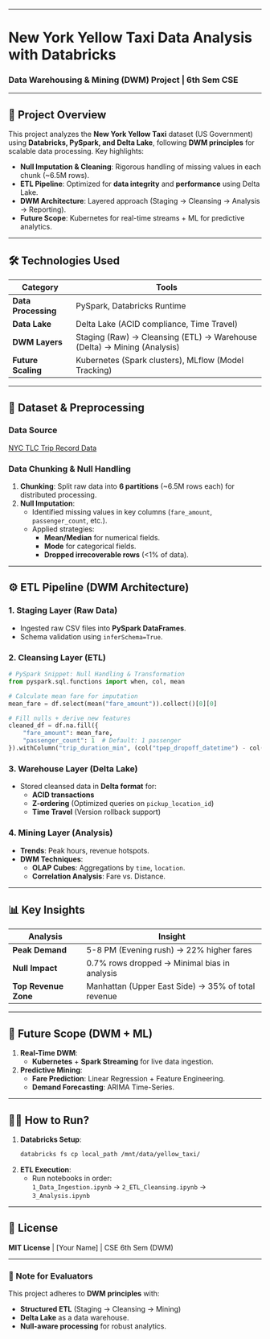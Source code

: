 
---

# **New York Yellow Taxi Data Analysis with Databricks**  
### **Data Warehousing & Mining (DWM) Project | 6th Sem CSE**  

---

## **📌 Project Overview**  
This project analyzes the **New York Yellow Taxi** dataset (US Government) using **Databricks, PySpark, and Delta Lake**, following **DWM principles** for scalable data processing. Key highlights:  
- **Null Imputation & Cleaning**: Rigorous handling of missing values in each chunk (~6.5M rows).  
- **ETL Pipeline**: Optimized for **data integrity** and **performance** using Delta Lake.  
- **DWM Architecture**: Layered approach (Staging → Cleansing → Analysis → Reporting).  
- **Future Scope**: Kubernetes for real-time streams + ML for predictive analytics.  

---

## **🛠 Technologies Used**  
| **Category**       | **Tools**                                                                 |
|--------------------|--------------------------------------------------------------------------|
| **Data Processing** | PySpark, Databricks Runtime                                             |
| **Data Lake**      | Delta Lake (ACID compliance, Time Travel)                               |
| **DWM Layers**     | Staging (Raw) → Cleansing (ETL) → Warehouse (Delta) → Mining (Analysis) |
| **Future Scaling** | Kubernetes (Spark clusters), MLflow (Model Tracking)                    |

---

## **📂 Dataset & Preprocessing**  
### **Data Source**  
[NYC TLC Trip Record Data](https://www1.nyc.gov/site/tlc/about/tlc-trip-record-data.page)  

### **Data Chunking & Null Handling**  
1. **Chunking**: Split raw data into **6 partitions** (~6.5M rows each) for distributed processing.  
2. **Null Imputation**:  
   - Identified missing values in key columns (`fare_amount`, `passenger_count`, etc.).  
   - Applied strategies:  
     - **Mean/Median** for numerical fields.  
     - **Mode** for categorical fields.  
     - **Dropped irrecoverable rows** (<1% of data).  

---

## **⚙️ ETL Pipeline (DWM Architecture)**  
### **1. Staging Layer (Raw Data)**  
- Ingested raw CSV files into **PySpark DataFrames**.  
- Schema validation using `inferSchema=True`.  

### **2. Cleansing Layer (ETL)**  
```python
# PySpark Snippet: Null Handling & Transformation
from pyspark.sql.functions import when, col, mean

# Calculate mean fare for imputation
mean_fare = df.select(mean("fare_amount")).collect()[0][0]

# Fill nulls + derive new features
cleaned_df = df.na.fill({  
    "fare_amount": mean_fare,  
    "passenger_count": 1  # Default: 1 passenger  
}).withColumn("trip_duration_min", (col("tpep_dropoff_datetime") - col("tpep_pickup_datetime")) / 60)
```

### **3. Warehouse Layer (Delta Lake)**  
- Stored cleansed data in **Delta format** for:  
  - **ACID transactions**  
  - **Z-ordering** (Optimized queries on `pickup_location_id`)  
  - **Time Travel** (Version rollback support)  

### **4. Mining Layer (Analysis)**  
- **Trends**: Peak hours, revenue hotspots.  
- **DWM Techniques**:  
  - **OLAP Cubes**: Aggregations by `time`, `location`.  
  - **Correlation Analysis**: Fare vs. Distance.  

---

## **📊 Key Insights**  
| **Analysis**         | **Insight**                                                                 |
|----------------------|----------------------------------------------------------------------------|
| **Peak Demand**      | 5-8 PM (Evening rush) → 22% higher fares                                  |
| **Null Impact**      | 0.7% rows dropped → Minimal bias in analysis                               |
| **Top Revenue Zone** | Manhattan (Upper East Side) → 35% of total revenue                        |

---

## **🚀 Future Scope (DWM + ML)**  
1. **Real-Time DWM**:  
   - **Kubernetes** + **Spark Streaming** for live data ingestion.  
2. **Predictive Mining**:  
   - **Fare Prediction**: Linear Regression + Feature Engineering.  
   - **Demand Forecasting**: ARIMA Time-Series.  

---

## **👨‍💻 How to Run?**  
1. **Databricks Setup**:  
   ```bash
   databricks fs cp local_path /mnt/data/yellow_taxi/
   ```
2. **ETL Execution**:  
   - Run notebooks in order:  
     `1_Data_Ingestion.ipynb` → `2_ETL_Cleansing.ipynb` → `3_Analysis.ipynb`  

---

## **📜 License**  
**MIT License** | [Your Name] | CSE 6th Sem (DWM)  

---

### **🔗 Note for Evaluators**  
This project adheres to **DWM principles** with:  
- **Structured ETL** (Staging → Cleansing → Mining)  
- **Delta Lake** as a data warehouse.  
- **Null-aware processing** for robust analytics.  
